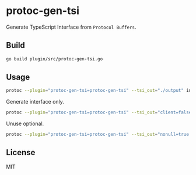 protoc-gen-tsi
==

Generate TypeScript Interface from `Protocol Buffers`.

## Build

```sh
go build plugin/src/protoc-gen-tsi.go
```

## Usage

```sh
protoc --plugin="protoc-gen-tsi=protoc-gen-tsi" --tsi_out="./output" input1.proto input2.proto inputN.proto
```

Generate interface only.

```sh
protoc --plugin="protoc-gen-tsi=protoc-gen-tsi" --tsi_out="client=false:./output" input1.proto input2.proto inputN.proto
```

Unuse optional.

```sh
protoc --plugin="protoc-gen-tsi=protoc-gen-tsi" --tsi_out="nonull=true:./output" input1.proto input2.proto inputN.proto
```


## License

MIT
